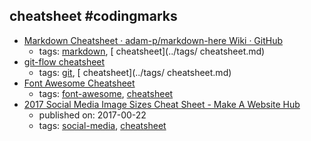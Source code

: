 cheatsheet #codingmarks 
---
* [Markdown Cheatsheet · adam-p/markdown-here Wiki · GitHub](https://github.com/adam-p/markdown-here/wiki/Markdown-Cheatsheet)
    * tags: [markdown](../tags/markdown.md), [ cheatsheet](../tags/ cheatsheet.md)
* [git-flow cheatsheet](https://danielkummer.github.io/git-flow-cheatsheet/)
    * tags: [git](../tags/git.md), [ cheatsheet](../tags/ cheatsheet.md)
* [Font Awesome Cheatsheet](http://fontawesome.io/cheatsheet/)
    * tags: [font-awesome](../tags/font-awesome.md), [cheatsheet](../tags/cheatsheet.md)
* [2017 Social Media Image Sizes Cheat Sheet - Make A Website Hub](https://makeawebsitehub.com/social-media-image-sizes-cheat-sheet/)
    * published on: 2017-00-22
    * tags: [social-media](../tags/social-media.md), [cheatsheet](../tags/cheatsheet.md)
